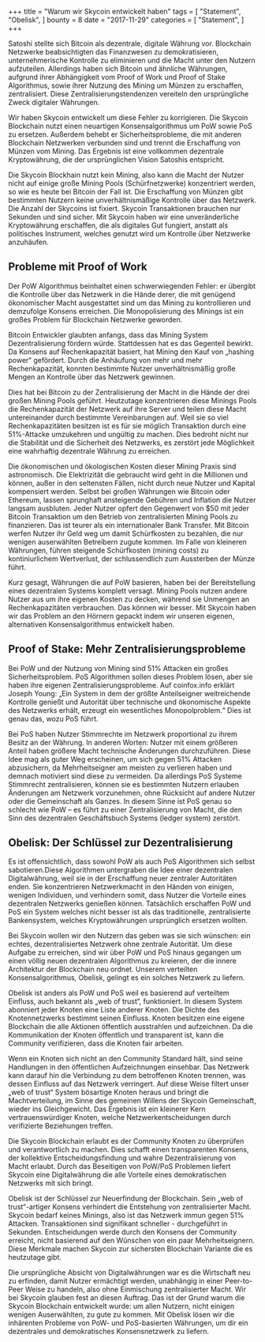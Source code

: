 +++
title = "Warum wir Skycoin entwickelt haben"
tags = [ "Statement", "Obelisk", ]
bounty = 8
date = "2017-11-29"
categories = [ "Statement", ]
+++

Satoshi stellte sich Bitcoin als dezentrale, digitale Währung vor. Blockchain Netzwerke beabsichtigten das Finanzwesen zu demokratisieren, unternehmerische Kontrolle zu eliminieren und die Macht unter den Nutzern aufzuteilen. Allerdings haben sich Bitcoin und ähnliche Währungen, aufgrund ihrer Abhängigkeit vom Proof of Work und Proof of Stake Algorithmus, sowie ihrer Nutzung des Mining um Münzen zu erschaffen, zentralisiert. Diese Zentralisierungstendenzen vereiteln den ursprüngliche Zweck digitaler Währungen.

Wir haben Skycoin entwickelt um diese Fehler zu korrigieren. Die Skycoin Blockchain nutzt einen neuartigen Konsensalgorithmus um PoW sowie PoS zu ersetzen. Außerdem behebt er Sicherheitsprobleme, die mit anderen Blockchain Netzwerken verbunden sind und trennt die Erschaffung von Münzen vom Mining. Das Ergebnis ist eine vollkommen dezentrale Kryptowährung, die der ursprünglichen Vision Satoshis entspricht. 

Die Skycoin Blockhain nutzt kein Mining, also kann die Macht der Nutzer nicht auf einige große Mining Pools (Schürfnetzwerke) konzentriert werden, so wie es heute bei Bitcoin der Fall ist. Die Erschaffung von Münzen gibt bestimmten Nutzern keine unverhältnismäßige Kontrolle über das Netzwerk. Die Anzahl der Skycoins ist fixiert. Skycoin Transaktionen brauchen nur Sekunden und sind sicher. Mit Skycoin haben wir eine unveränderliche Kryptowährung erschaffen, die als digitales Gut fungiert, anstatt als politisches Instrument, welches genutzt wird um Kontrolle über Netzwerke anzuhäufen.

## Probleme mit Proof of Work

Der PoW Algorithmus beinhaltet einen schwerwiegenden Fehler: er übergibt die Kontrolle über das Netzwerk in die Hände derer, die mit genügend ökonomischer Macht ausgestattet sind um das Mining zu kontrollieren und demzufolge Konsens erreichen. Die Monopolisierung des Minings ist ein großes Problem für Blockchain Netzwerke geworden.

Bitcoin Entwickler glaubten anfangs, dass das Mining System Dezentralisierung fördern würde. Stattdessen hat es das Gegenteil bewirkt. Da Konsens auf Rechenkapazität basiert, hat Mining den Kauf von „hashing power“ gefördert. Durch die Anhäufung von mehr und mehr Rechenkapazität, konnten bestimmte Nutzer unverhältnismäßig große Mengen an Kontrolle über das Netzwerk gewinnen. 

Dies hat bei Bitcoin zu der Zentralisierung der Macht in die Hände der drei großen Mining Pools geführt. Heutzutage konzentrieren diese Minings Pools die Rechenkapazität der Netzwerk auf ihre Server und teilen diese Macht untereinander durch bestimmte Vereinbarungen auf. Weil sie so viel Rechenkapazitäten besitzen ist es für sie möglich Transaktion durch eine 51%-Attacke umzukehren und ungültig zu machen. Dies bedroht nicht nur die Stabilität und die Sicherheit des Netzwerks, es zerstört jede Möglichkeit eine wahrhaftig dezentrale Währung zu erreichen. 

Die ökonomischen und ökologischen Kosten dieser Mining Praxis sind astronomisch. Die Elektrizität die gebraucht wird geht in die Millionen und können, außer in den seltensten Fällen, nicht durch neue Nutzer und Kapital kompensiert werden. Selbst bei großen Währungen wie Bitcoin oder Ethereum, lassen sprunghaft ansteigende Gebühren und Inflation die Nutzer langsam ausbluten.
Jeder Nutzer opfert den Gegenwert von $50 mit jeder Bitcoin Transaktion um den Betrieb von zentralisierten Mining Pools zu finanzieren. Das ist teurer als ein internationaler Bank Transfer. Mit Bitcoin werfen Nutzer ihr Geld weg um damit Schürfkosten zu bezahlen, die nur wenigen auserwählten Betreibern zugute kommen. Im Falle von kleineren Währungen, führen steigende Schürfkosten (mining costs) zu kontiniurlichem Wertverlust, der schlussendlich zum Aussterben der Münze führt. 

Kurz gesagt, Währungen die auf PoW basieren, haben bei der Bereitstellung eines dezentralen Systems komplett versagt. Mining Pools nutzen andere Nutzer aus um ihre eigenen Kosten zu decken, während sie Unmengen an Rechenkapazitäten verbrauchen. Das können wir besser. Mit Skycoin haben wir das Problem an den Hörnern gepackt indem wir unseren eigenen, alternativen Konsensalgorithmus entwickelt haben. 

## Proof of Stake: Mehr Zentralisierungsprobleme

Bei PoW und der Nutzung von Mining sind 51% Attacken ein großes Sicherheitsproblem. PoS Algorithmen sollen dieses Problem lösen, aber sie haben ihre eigenen Zentralisierungsprobleme. Auf coinfox.info erklärt Joseph Young: „Ein System in dem der größte Anteilseigner weitreichende Kontrolle genießt und Autorität über technische und ökonomische Aspekte des Netzwerks erhält, erzeugt ein wesentliches Monopolproblem.“ Dies ist genau das, wozu PoS führt.

Bei PoS haben Nutzer Stimmrechte im Netzwerk proportional zu ihrem Besitz an der Währung. In anderen Worten: Nutzer mit einem größeren Anteil haben größere Macht technische Änderungen durchzuführen. Diese Idee mag als guter Weg erscheinen, um sich gegen 51% Attacken abzusichern, da Mehrheitseigner am meisten zu verlieren haben und demnach motiviert sind diese zu vermeiden. Da allerdings PoS Systeme Stimmrecht zentralisieren, können sie es bestimmten Nutzern erlauben Änderungen am Netzwerk vorzunehmen, ohne Rücksicht auf andere Nutzer oder die Gemeinschaft als Ganzes. In diesem Sinne ist PoS genau so schlecht wie PoW – es führt zu einer Zentralisierung von Macht, die den Sinn des dezentralen Geschäftsbuch Systems (ledger system) zerstört.

## Obelisk: Der Schlüssel zur Dezentralisierung

Es ist offensichtlich, dass sowohl PoW als auch PoS Algorithmen sich selbst sabotieren.Diese Algorithmen untergraben die Idee einer dezentralen Digitalwährung, weil sie in der Erschaffung neuer zentraler Autoritäten enden. Sie konzentrieren Netzwerkmacht in den Händen von einigen, wenigen Individuen, und verhindern somit, dass Nutzer die Vorteile eines dezentralen Netzwerks genießen können. Tatsächlich erschaffen PoW und PoS ein System welches nicht besser ist als das traditionelle, zentralisierte Bankensystem, welches Kryptowährungen ursprünglich ersetzen wollten. 

Bei Skycoin wollen wir den Nutzern das geben was sie sich wünschen: ein echtes, dezentralisiertes Netzwerk ohne zentrale Autorität. Um diese Aufgabe zu erreichen, sind wir über PoW und PoS hinaus gegangen um einen völlig neuen dezentralen Algorithmus zu kreieren, der die innere Architektur der Blockchain neu ordnet. Unserem verteilten Konsensalgorithmus, Obelisk, gelingt es ein solches Netzwerk zu liefern. 

Obelisk ist anders als PoW und PoS weil es basierend auf verteiltem Einfluss, auch bekannt als „web of trust“, funktioniert. In diesem System abonniert jeder Knoten eine Liste anderer Knoten. Die Dichte des Knotennetzwerks bestimmt seinen Einfluss. Knoten besitzen eine eigene Blockchain die alle Aktionen öffentlich ausstrahlen und aufzeichnen. Da die Kommunikation der Knoten öffentlich und transparent ist, kann die Community verifizieren, dass die Knoten fair arbeiten.

Wenn ein Knoten sich nicht an den Community Standard hält, sind seine Handlungen in den öffentlichen Aufzeichnungen einsehbar. Das Netzwerk kann darauf hin die Verbindung zu dem betroffenen Knoten trennen, was dessen Einfluss auf das Netzwerk verringert. Auf diese Weise filtert unser „web of trust“ System bösartige Knoten heraus und bringt die Machtverteilung, im Sinne des gemeinen Willens der Skycoin Gemeinschaft, wieder ins Gleichgewicht. Das Ergebnis ist ein kleinerer Kern vertrauenswürdiger Knoten, welche Netzwerkentscheidungen durch verifizierte Beziehungen treffen. 

Die Skycoin Blockchain erlaubt es der Community Knoten zu überprüfen und verantwortlich zu machen. Dies schafft einen transparenten Konsens, der kollektive Entscheidungsfindung und wahre Dezentralisierung von Macht erlaubt. Durch das Beseitigen von PoW/PoS Problemen liefert Skycoin eine Digitalwährung die alle Vorteile eines demokratischen Netzwerks mit sich bringt.

Obelisk ist der Schlüssel zur Neuerfindung der Blockchain. Sein „web of trust“-artiger Konsens verhindert die Entstehung von zentralisierter Macht. Skycoin bedarf keines Minings, also ist das Netzwerk immun gegen 51% Attacken. Transaktionen sind signifikant schneller - durchgeführt in Sekunden. Entscheidungen werde durch den Konsens der Community erreicht, nicht basierend auf den Wünschen von ein paar Mehrheitseignern. Diese Merkmale machen Skycoin zur sichersten Blockchain Variante die es heutzutage gibt.

Die ursprüngliche Absicht von Digitalwährungen war es die Wirtschaft neu zu erfinden, damit Nutzer ermächtigt werden, unabhängig in einer Peer-to-Peer Weise zu handeln, also ohne Einmischung zentralisierter Macht. Wir bei Skycoin glauben fest an diesen Auftrag. Das ist der Grund warum die Skycoin Blockchain entwickelt wurde: um allen Nutzern, nicht einigen wenigen Auserwählten, zu gute zu kommen. Mit Obelisk lösen wir die inhärenten Probleme von PoW- und PoS-basierten Währungen, um dir ein dezentrales und demokratisches Konsensnetzwerk zu liefern.
